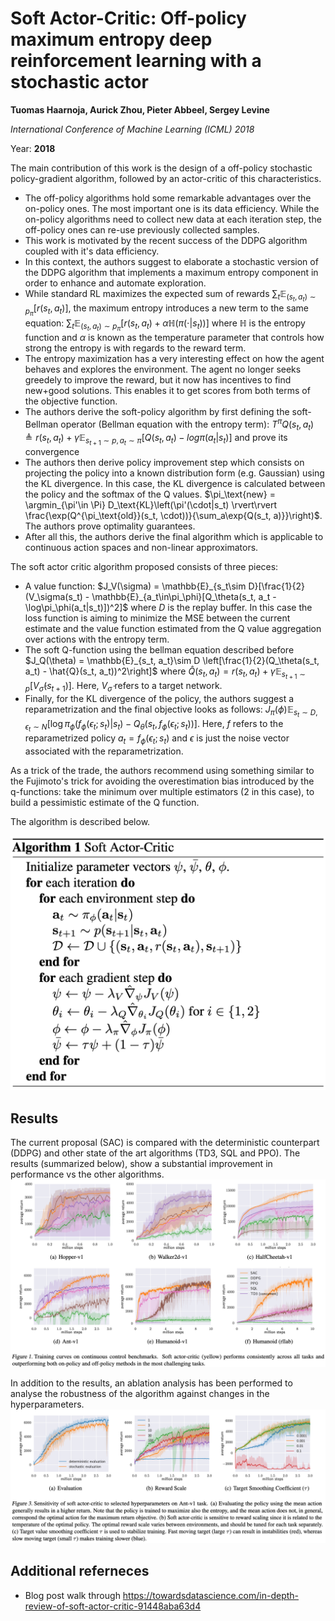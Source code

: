 # Soft Actor-Critic: Off-policy maximum entropy deep reinforcement learning with a stochastic actor

**Tuomas Haarnoja, Aurick Zhou, Pieter Abbeel, Sergey Levine**

*International Conference of Machine Learning (ICML) 2018*

Year: **2018**

The main contribution of this work is the design of a off-policy stochastic policy-gradient algorithm, followed by an actor-critic of this characteristics.

- The off-policy algorithms hold some remarkable advantages over the on-policy ones. The most important one is its data efficiency. While the on-policy algorithms need to collect new data at each iteration step, the off-policy ones can re-use previously collected samples.
- This work is motivated by the recent success of the DDPG algorithm coupled with it's data efficiency.
- In this context, the authors suggest to elaborate a stochastic version of the DDPG algorithm that implements a maximum entropy component in order to enhance and automate exploration.
- While standard RL maximizes the expected sum of rewards $\sum_t\mathbb{E}_{(s_t, a_t)\sim p_\pi} [r(s_t, a_t)]$, the maximum entropy introduces a new term to the same equation: $\sum_t\mathbb{E}_{(s_t, a_t)\sim p_\pi} [r(s_t, a_t) + \alpha \mathbb{H}(\pi(\cdot|s_t))]$ where $\mathbb{H}$ is the entropy function and $\alpha$ is known as the temperature parameter that controls how strong the entropy is with regards to the reward term.
- The entropy maximization has a very interesting effect on how the agent behaves and explores the environment. The agent no longer seeks greedely to improve the reward, but it now has incentives to find new+good solutions. This enables it to get scores from both terms of the objective function.
- The authors derive the soft-policy algorithm by first defining the soft-Bellman operator (Bellman equation with the entropy term): $T^\pi Q(s_t, a_t)\triangleq r(s_t, a_t) + \gamma \mathbb{E}_{s_{t+1}\sim p, a_t\sim\pi} [Q(s_t, a_t) - log\pi(a_t|s_t)]$ and prove its convergence
- The authors then derive policy improvement step which consists on projecting the policy into a known distribution form (e.g. Gaussian) using the KL divergence. In this case, the KL divergence is calculated between the policy and the softmax of the Q values. $\pi_\text{new} = \argmin_{\pi'\in \Pi} D_\text{KL}\left(\pi'(\cdot|s_t) \rvert\rvert \frac{\exp(Q^{\pi_\text{old}}(s_t, \cdot))}{\sum_a\exp{Q(s_t, a)}}\right)$. The authors prove optimality guarantees.
- After all this, the authors derive the final algorithm which is applicable to continuous action spaces and non-linear approximators.


The soft actor critic algorithm proposed consists of three pieces:
- A value function: $J_V(\sigma) = \mathbb{E}_{s_t\sim D}[\frac{1}{2}(V_\sigma(s_t) - \mathbb{E}_{a_t\in\pi_\phi}[Q_\theta(s_t, a_t - \log\pi_\phi(a_t|s_t)])^2]$ where $D$ is the replay buffer. In this case the loss function is aiming to minimize the MSE between the current estimate and the value function estimated from the Q value aggregation over actions with the entropy term.
- The soft Q-function using the bellman equation described before $J_Q(\theta) = \mathbb{E}_{s_t, a_t}\sim D \left[\frac{1}{2}(Q_\theta(s_t, a_t) - \hat{Q}(s_t, a_t))^2\right]$ where $\hat{Q}(s_t, a_t) = r(s_t, a_t) + \gamma\mathbb{E}_{s_{t+1}\sim p} [V_{\bar\sigma}(s_{t+1})]$. Here, $V_{\bar\sigma}$ refers to a target network.
- Finally, for the KL divergence of the policy, the authors suggest a reparametrization and the final objective looks as follows: $J_\pi(\phi) \mathbb{E}_{s_t\sim D,\epsilon_t\sim N}\left[\log\pi_\phi(f_\phi(\epsilon_t;s_t)|s_t) - Q_\theta(s_t,f_\phi(\epsilon_t;s_t))\right]$. Here, $f$ refers to the reparametrized policy $a_t = f_\phi(\epsilon_t;s_t)$ and $\epsilon$ is just the noise vector associated with the reparametrization.

As a trick of the trade, the authors recommend using something similar to the Fujimoto's trick for avoiding the overestimation bias introduced by the q-functions: take the minimum over multiple estimators (2 in this case), to build a pessimistic estimate of the Q function.

The algorithm is described below.

![](haarnoja2018/algorithm-sac.png)

## Results
The current proposal (SAC) is compared with the deterministic counterpart (DDPG) and other state of the art algorithms (TD3, SQL and PPO). The results (summarized below), show a substantial improvement in performance vs the other algorithms.
![](haarnoja2018/results.png)

In addition to the results, an ablation analysis has been performed to analyse the robustness of the algorithm against changes in the hyperparameters.
![](haarnoja2018/results_ablation.png)

## Additional referneces
- Blog post walk through https://towardsdatascience.com/in-depth-review-of-soft-actor-critic-91448aba63d4